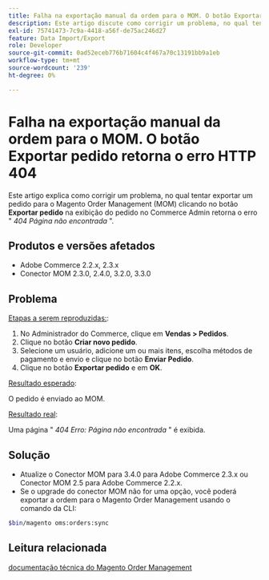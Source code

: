 ```yaml
---
title: Falha na exportação manual da ordem para o MOM. O botão Exportar pedido retorna o erro HTTP 404
description: Este artigo discute como corrigir um problema, no qual tentar exportar um pedido para o Magento Order Management (MOM) clicando no botão **Exportar pedido** na exibição do pedido no Commerce Admin retorna o erro " *404 Página não encontrada*".
exl-id: 75741473-7c9a-4418-a56f-de75ac246d27
feature: Data Import/Export
role: Developer
source-git-commit: 0ad52eceb776b71604c4f467a70c13191bb9a1eb
workflow-type: tm+mt
source-wordcount: '239'
ht-degree: 0%

---
```


# Falha na exportação manual da ordem para o MOM. O botão Exportar pedido retorna o erro HTTP 404

Este artigo explica como corrigir um problema, no qual tentar exportar um pedido para o Magento Order Management (MOM) clicando no botão **Exportar pedido** na exibição do pedido no Commerce Admin retorna o erro &quot; *404 Página não encontrada* &quot;.

## Produtos e versões afetados

* Adobe Commerce 2.2.x, 2.3.x
* Conector MOM 2.3.0, 2.4.0, 3.2.0, 3.3.0

## Problema

<u>Etapas a serem reproduzidas:</u>:

1. No Administrador do Commerce, clique em **Vendas > Pedidos**.
1. Clique no botão **Criar novo pedido**.
1. Selecione um usuário, adicione um ou mais itens, escolha métodos de pagamento e envio e clique no botão **Enviar Pedido**.
1. Clique no botão **Exportar pedido** e em **OK**.

<u>Resultado esperado</u>:

O pedido é enviado ao MOM.

<u>Resultado real</u>:

Uma página &quot; *404 Erro: Página não encontrada* &quot; é exibida.

## Solução

* Atualize o Conector MOM para 3.4.0 para Adobe Commerce 2.3.x ou Conector MOM 2.5 para Adobe Commerce 2.2.x.
* Se o upgrade do conector MOM não for uma opção, você poderá exportar a ordem para o Magento Order Management usando o comando da CLI:

```bash
$bin/magento oms:orders:sync
```

## Leitura relacionada

[documentação técnica do Magento Order Management](https://omsdocs.magento.com/en/)
